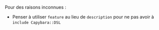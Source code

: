 

Pour des raisons inconnues :

* Penser à utiliser `feature` au lieu de `description` pour ne pas avoir à `include Capybara::DSL`
